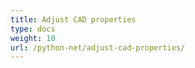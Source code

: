 ```yaml
---
title: Adjust CAD properties
type: docs
weight: 10
url: /python-net/adjust-cad-properties/
---
```



